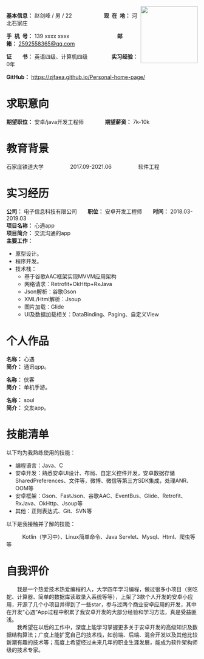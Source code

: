 

<div style="float:right">
    <img src="https://img.52z.com/upload/news/image/20181108/20181108204521_83402.jpg" width="150">
</div>

**基本信息：** 赵剑峰 / 男 / 22&emsp;&emsp;&emsp;&emsp;&emsp;&emsp;**现&ensp;在&ensp;地：** 河北石家庄

**手&ensp;机&ensp;号：** 139 xxxx xxxx&emsp;&emsp;&emsp;&emsp;&emsp;&emsp;&emsp;&emsp;&emsp;**邮&emsp;&emsp;箱：** 2592558365@qq.com

**证&emsp;&emsp;书：** 英语四级、计算机四级&emsp;&emsp;&emsp;&emsp;&ensp;**实习经验：** 0年

**GitHub：** https://zjfaea.github.io/Personal-home-page/

<h1>求职意向</h1>

**期望职位：** 安卓/java开发工程师&emsp;&emsp;&emsp;&emsp;**期望薪资：** 7k-10k

<h1>教育背景</h1>

石家庄铁道大学&emsp;&emsp;&emsp;&emsp;&emsp;2017.09-2021.06&emsp;&emsp;&emsp;&emsp;&emsp;软件工程

<h1>实习经历</h1>

**公司：** 电子信息科技有限公司&emsp;&emsp;**职位：** 安卓开发工程师&emsp;&emsp;**时间：** 2018.03-2019.03
<br/>
**项目名称：** 心遇app
<br/>
**项目简介：** 交流沟通的app
<br/>
**主要工作：**
 - 原型设计。
 - 程序开发。
 - 技术栈：
   - 基于谷歌AAC框架实现MVVM应用架构
   - 网络请求：Retrofit+OkHttp+RxJava
   - Json解析：谷歌Gson
   - XML/Html解析：Jsoup
   - 图片加载：Glide
   - UI及数据加载相关：DataBinding、Paging、自定义View

<h1>个人作品</h1>

**名称：** 心遇&emsp;&emsp;
<br/>
**简介：** 通讯qpp。

**名称：** 侠客 
<br/>
**简介：** 单机手游。

**名称：** soul
<br/>
**简介：** 交友app。

<h1>技能清单</h1>

以下均为我熟练使用的技能：

- 编程语言：Java、C
- 安卓开发：熟悉安卓UI设计、布局、自定义控件开发，安卓数据存储SharedPreferences、文件等，微博、微信等第三方SDK集成，处理ANR、OOM等
- 安卓框架：Gson、FastJson、谷歌AAC、EventBus、Glide、Retrofit、RxJava、OkHttp、Jsoup等
- 其他：正则表达式、Git、SVN等

以下是我接触并了解的技能：

&emsp;&emsp;&emsp;Kotlin（学习中）、Linux简单命令、Java Servlet、Mysql、Html、爬虫等等

<h1>自我评价</h1>

&emsp;&emsp;我是一个热爱技术热爱编程的人，大学四年学习编程，做过很多小项目（贪吃蛇、计算器、简单的数据库读取录入系统等等），上架了3款个人开发的安卓小应用，开源了几个小项目并得到了一些star，参与过两个商业安卓应用的开发，其中在开发“心遇”App过程中积累了我安卓开发的大部分经验和学习方法，真是受益匪浅。
<br/>
&emsp;&emsp;我希望在以后的工作中，深度上能学习掌握更多关于安卓开发的高级知识及数据结构算法；广度上能扩宽自己的技术栈，如前端、后端、混合开发以及其他比较新潮有趣的技术等；高度上希望经过未来几年的职业生涯发展，能成为软件架构师级的技术专家。

